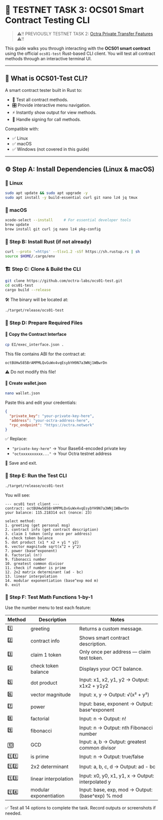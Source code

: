 # 🧪 TESTNET TASK 3: OCS01 Smart Contract Testing CLI

> ⚠️‼️ PREVIOUSLY TESTNET TASK 2: [Octra Private Transfer Features](https://github.com/izmerGhub/TESTNET-2-Octra-Testnet-Encrypt-and-Decrypt-Features--Izmer?tab=readme-ov-file#-previously-octra-testnet-task-1-wallet-and-token-setup) ⚠️‼️

This guide walks you through interacting with the **OCS01 smart contract** using the official `ocs01-test` Rust-based CLI client. You will test all contract methods through an interactive terminal UI.

---

## 🔧 What is OCS01-Test CLI?

A smart contract tester built in Rust to:

- 🧪 Test all contract methods.
- 🎛️ Provide interactive menu navigation.
- ⚡ Instantly show output for view methods.
- 🔏 Handle signing for call methods.

Compatible with:

- ✅ Linux
- ✅ macOS
- ✅ Windows (not covered in this guide)

---

## ⚙️ Step A: Install Dependencies (Linux & macOS)

### 🐧 Linux

```bash
sudo apt update && sudo apt upgrade -y
sudo apt install -y build-essential curl git nano lz4 jq tmux
```

### 🍎 macOS

```bash
xcode-select --install     # For essential developer tools
brew update
brew install git curl jq nano lz4 pkg-config
```

### 🦀 Step B: Install Rust (if not already)

```bash
curl --proto '=https' --tlsv1.2 -sSf https://sh.rustup.rs | sh
source $HOME/.cargo/env
```

### 🏗️ Step C: Clone & Build the CLI

```bash
git clone https://github.com/octra-labs/ocs01-test.git
cd ocs01-test
cargo build --release
```

🛠️ The binary will be located at:

```bash
./target/release/ocs01-test
```

### 📂 Step D: Prepare Required Files

#### 🔁 Copy the Contract Interface

```bash
cp EI/exec_interface.json .
```

This file contains ABI for the contract at:

```
octBUHw585BrAMPMLQvGuWx4vqEsybYH9N7a3WNj1WBwrDn
```

⚠️ Do not modify this file!

#### 📝 Create wallet.json

```bash
nano wallet.json
```

Paste this and edit your credentials:

```json
{
  "private_key": "your-private-key-here",
  "address": "your-octra-address-here", 
  "rpc_endpoint": "https://octra.network"
}
```

✅ Replace:

- `"private-key-here"` → Your Base64-encoded private key  
- `"octxxxxxxxxxx..."` → Your Octra testnet address

💾 Save and exit.

### 🚀 Step E: Run the Test CLI

```bash
./target/release/ocs01-test
```

You will see:

```text
--- ocs01 test client ---
contract: octBUHw585BrAMPMLQvGuWx4vqEsybYH9N7a3WNj1WBwrDn
your balance: 115.218314 oct (nonce: 23)

select method:
1. greeting (get personal msg)
2. contract info (get contract description)
3. claim 1 token (only once per address)
4. check token balance
5. dot product (x1 * x2 + y1 * y2)
6. vector magnitude sqrt(x^2 + y^2)
7. power (base^exponent)
8. factorial (n!)
9. fibonacci number
10. greatest common divisor
11. check if number is prime
12. 2x2 matrix determinant (ad - bc)
13. linear interpolation
14. modular exponentiation (base^exp mod m)
0. exit
```

### 🔢 Step F: Test Math Functions 1-by-1

Use the number menu to test each feature:

| Method | Description            | Notes                                   |
|--------|------------------------|-----------------------------------------|
| 1️⃣     | greeting               | Returns a custom message.                |
| 2️⃣     | contract info          | Shows smart contract description.       |
| 3️⃣     | claim 1 token          | Only once per address — claim test token.|
| 4️⃣     | check token balance    | Displays your OCT balance.               |
| 5️⃣     | dot product            | Input: x1, x2, y1, y2 → Output: x1x2 + y1y2 |
| 6️⃣     | vector magnitude       | Input: x, y → Output: √(x² + y²)        |
| 7️⃣     | power                  | Input: base, exponent → Output: base^exponent |
| 8️⃣     | factorial              | Input: n → Output: n!                    |
| 9️⃣     | fibonacci              | Input: n → Output: nth Fibonacci number |
| 🔟     | GCD                    | Input: a, b → Output: greatest common divisor |
| 1️⃣1️⃣  | is prime               | Input: n → Output: true/false            |
| 1️⃣2️⃣  | 2x2 determinant        | Input: a, b, c, d → Output: ad - bc     |
| 1️⃣3️⃣  | linear interpolation   | Input: x0, y0, x1, y1, x → Output: interpolated y |
| 1️⃣4️⃣  | modular exponentiation | Input: base, exp, mod → Output: (base^exp) % mod |

✅ Test all 14 options to complete the task. Record outputs or screenshots if needed.
